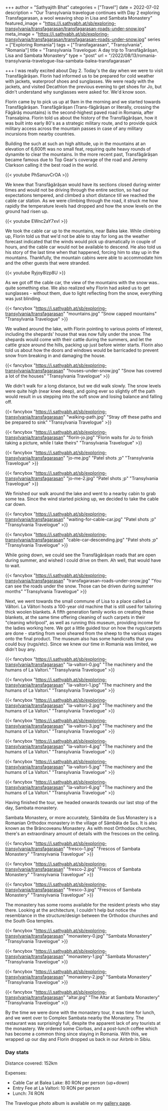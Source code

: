 +++
author = "Sathyajith Bhat"
categories = ["Travel"]
date = 2022-07-02
description = "Our Transylvania travelogue continues with Day 2 exploring Transfagarasan, a wool weaving shop in Lisa and Sambata Monastery"
featured_image = "https://i.sathyabh.at/sb/exploring-transylvania/transfagarasan/transfagarasan-roads-under-snow.jpg"
meta_image = "https://i.sathyabh.at/sb/exploring-transylvania/transfagarasan/transfagarasan-roads-under-snow.jpg"
series = ["Exploring Romania"]
tags = ["Transfagarasan", "Transylvania", "Romania"]
title = "Transylvania Travelogue: A day trip to Transfăgărășan, Lisa and Sambata Monastery"
type = "post"
url = "/2022/08/13/romania-transylvania-travelogue-lisa-sambata-balea-transfagarasan"

+++
I was really excited about Day 2. Today's the day when we were to visit Transfăgărășan. Florin had informed us to be prepared for cold weather with jackets, waterproof shoes and sunglasses. We were ready with the jackets, and visited Decathlon the previous evening to get shoes for Jo, but didn't understand why sunglasses were asked for. We'd know soon.

Florin came by to pick us up at 9am in the morning and we started towards Transfăgărășan. Transfăgărășan (Trans-făgărășan or literally, crossing the Făgărăș mountains) is the second-highest paved road in Romania, after Transalpina. Florin told us about the history of the Transfăgărășan, how it was built into early 80's as a strategic military route, and to provide quick military access across the mountain passes in case of any military incursions from nearby countries.

Building the such at such an high altitude, up in the mountains at an elevation of 6,600ft was no small feat, requiring quite heavy rounds of dynamite to clear the mountains. In the more recent past, Transfăgărășan became famous due to Top Gear's coverage of the road and Jeremy Clarkson calling it the best road in the world.

{{< youtube PhSanuvCrOA >}}

We knew that Transfăgărășan would have its sections closed during winter times and would not be driving through the entire section, so had our expectations tempered, and climbed a short distance till we reached the cable car station. As we were climbing through the road, it struck me how rapidly the temperature levels had dropped and how the snow levels on the ground had risen up.

{{< youtube EWnc2aY7xvI >}}

We took the cable car up to the mountains, near Balea lake. While climbing up, Florin told us that we'd not be able to stay for long as the weather forecast indicated that the winds would pick up dramatically in couple of hours, and the cable car would not be available to descend. He also told us his story of the last time when that happened, forcing him to stay up in the mountains. Thankfully, the mountain cabins were able to accommodate him and the other guests that were stranded.

{{< youtube Ryjoy8lzp8U >}}

As we got off the cable car, the view of the mountains with the snow was.. quite something else. We also realized why Florin had asked us to get sunglasses - without them, due to light reflecting from the snow, everything was just blinding. 

{{< fancybox "https://i.sathyabh.at/sb/exploring-transylvania/transfagarasan" "mountains.jpg" "Snow capped mountains" "Transylvania Travelogue" >}}

We walked around the lake, with Florin pointing to various points of interest, including the shepards' house that was now fully under the snow. The shepards would come with their cattle during the summers, and let the cattle graze around the hills, packing up just before winter starts. Florin also told us about how the doors and windows would be barricaded to prevent snow from breaking in and damaging the house.

{{< fancybox "https://i.sathyabh.at/sb/exploring-transylvania/transfagarasan" "houses-under-snow.jpg" "Snow has covered a lot of the houses" "Transylvania Travelogue" >}}

We didn't walk for a long distance, but we did walk slowly. The snow levels were quite high (near knee deep), and going ever so slightly off the path would result in us stepping into the soft snow and losing balance and falling off.

{{< fancybox "https://i.sathyabh.at/sb/exploring-transylvania/transfagarasan" "walking-path.jpg" "Stray off these paths and be prepared to sink" "Transylvania Travelogue" >}}

{{< fancybox "https://i.sathyabh.at/sb/exploring-transylvania/transfagarasan" "florin-jo.jpg" "Florin waits for Jo to finish taking a picture, while I take theirs" "Transylvania Travelogue" >}}

{{< fancybox "https://i.sathyabh.at/sb/exploring-transylvania/transfagarasan" "jo-me.jpg" "Patel shots ;p" "Transylvania Travelogue" >}}

{{< fancybox "https://i.sathyabh.at/sb/exploring-transylvania/transfagarasan" "jo-me-2.jpg" "Patel shots ;p" "Transylvania Travelogue" >}}

We finished our walk around the lake and went to a nearby cabin to grab some tea. Since the wind started picking up, we decided to take the cable car down.

{{< fancybox "https://i.sathyabh.at/sb/exploring-transylvania/transfagarasan" "waiting-for-cable-car.jpg" "Patel shots ;p" "Transylvania Travelogue" >}}

{{< fancybox "https://i.sathyabh.at/sb/exploring-transylvania/transfagarasan" "cable-car-descending.jpg" "Patel shots ;p" "Transylvania Travelogue" >}}

While going down, we could see the Transfăgărășan roads that are open during summer, and wished I could drive on them. Ah well, that would have to wait.

{{< fancybox "https://i.sathyabh.at/sb/exploring-transylvania/transfagarasan" "transfagarasan-roads-under-snow.jpg" "You can see the roads under the snow. Those can be driven during summer months" "Transylvania Travelogue" >}}

Next, we went towards the small commune of Lisa to a place called La Vâltori. La Vâltori hosts a 100-year old machine that is still used for tailoring thick woolen blankets. A fifth generation family works on creating these blankets, at the same time offering cleaning of such carpets in their "cleaning whirlpool", as well as running this museum, providing income for the ladies working here. We got a little guided tour on how the rugs/carpets are done - starting from wool sheared from the sheep to the various stages onto the final product. The museum also has some handicrafts that you could buy (rugs/etc). Since we knew our time in Romania was limited, we didn't buy any. 

{{< fancybox "https://i.sathyabh.at/sb/exploring-transylvania/transfagarasan" "la-valtori-0.jpg" "The machinery and the humans of La Valtori." "Transylvania Travelogue" >}}

{{< fancybox "https://i.sathyabh.at/sb/exploring-transylvania/transfagarasan" "la-valtori-1.jpg" "The machinery and the humans of La Valtori." "Transylvania Travelogue" >}}

{{< fancybox "https://i.sathyabh.at/sb/exploring-transylvania/transfagarasan" "la-valtori-2.jpg" "The machinery and the humans of La Valtori." "Transylvania Travelogue" >}}

{{< fancybox "https://i.sathyabh.at/sb/exploring-transylvania/transfagarasan" "la-valtori-3.jpg" "The machinery and the humans of La Valtori." "Transylvania Travelogue" >}}

{{< fancybox "https://i.sathyabh.at/sb/exploring-transylvania/transfagarasan" "la-valtori-4.jpg" "The machinery and the humans of La Valtori." "Transylvania Travelogue" >}}

{{< fancybox "https://i.sathyabh.at/sb/exploring-transylvania/transfagarasan" "la-valtori-5.jpg" "The machinery and the humans of La Valtori." "Transylvania Travelogue" >}}

{{< fancybox "https://i.sathyabh.at/sb/exploring-transylvania/transfagarasan" "la-valtori-6.jpg" "The machinery and the humans of La Valtori." "Transylvania Travelogue" >}}

Having finished the tour, we headed onwards towards our last stop of the day, Sambata monastery.

Sambata Monastery, or more accurately, Sâmbăta de Sus Monastery is a Romanian Orthodox monastery in the village of Sâmbăta de Sus. It is also known as the Brâncoveanu Monastery. As with most Orthodox churches, there's an extraordinary amount of details with the frescoes on the ceiling. 

{{< fancybox "https://i.sathyabh.at/sb/exploring-transylvania/transfagarasan" "fresco-1.jpg" "Frescos of Sambata Monastery" "Transylvania Travelogue" >}}

{{< fancybox "https://i.sathyabh.at/sb/exploring-transylvania/transfagarasan" "fresco-2.jpg" "Frescos of Sambata Monastery" "Transylvania Travelogue" >}}

{{< fancybox "https://i.sathyabh.at/sb/exploring-transylvania/transfagarasan" "fresco-3.jpg" "Frescos of Sambata Monastery" "Transylvania Travelogue" >}}

The monastery has some rooms available for the resident priests who stay there. Looking at the architecture, I couldn't help but notice the resemblance in the structure/design between the Orthodox churches and the South Goa temples.

{{< fancybox "https://i.sathyabh.at/sb/exploring-transylvania/transfagarasan" "monastery-0.jpg" "Sambata Monastery" "Transylvania Travelogue" >}}

{{< fancybox "https://i.sathyabh.at/sb/exploring-transylvania/transfagarasan" "monastery-1.jpg" "Sambata Monastery" "Transylvania Travelogue" >}}

{{< fancybox "https://i.sathyabh.at/sb/exploring-transylvania/transfagarasan" "monastery-2.jpg" "Sambata Monastery" "Transylvania Travelogue" >}}

{{< fancybox "https://i.sathyabh.at/sb/exploring-transylvania/transfagarasan" "altar.jpg" "The Altar at Sambata Monastery" "Transylvania Travelogue" >}}

By the time we were done with the monastery tour, it was time for lunch, and we went over to Complex Sambata nearby the Monastery. The restaurant was surprisingly full, despite the apparent lack of any tourists at the monastery. We ordered some Ciorbas, and a post-lunch coffee which has  become a common thing since staying in Romania. With this, we wrapped up our day and Florin dropped us back in our Airbnb in Sibiu.

### Day stats

Distance covered: 152km

Expenses: 

* Cable Car at Balea Lake: 80 RON per person (up+down)
* Entry Fee at La Valtori: 10 RON per person
* Lunch: 74 RON

The Travelogue photo album is available on my [gallery page](https://pics.sathyabh.at/transylvania-around).